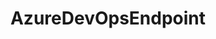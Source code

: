 ---
optionsClassName: AzureDevOpsEndpointOptions
optionsClassFullName: MigrationTools.Endpoints.AzureDevOpsEndpointOptions
configurationSamples:
- name: defaults
  description: 
  code: There are no defaults! Check the sample for options!
  sampleFor: MigrationTools.Endpoints.AzureDevOpsEndpointOptions
- name: sample
  description: 
  code: There is no sample, but you can check the classic below for a general feel.
  sampleFor: MigrationTools.Endpoints.AzureDevOpsEndpointOptions
- name: classic
  description: 
  code: >-
    {
      "$type": "AzureDevOpsEndpointOptions",
      "Enabled": false,
      "AuthenticationMode": 0,
      "AccessToken": null,
      "Organisation": null,
      "Project": null,
      "ReflectedWorkItemIdField": null,
      "EndpointEnrichers": null
    }
  sampleFor: MigrationTools.Endpoints.AzureDevOpsEndpointOptions
description: missng XML code comments
className: AzureDevOpsEndpoint
typeName: Endpoints
architecture: 
options:
- parameterName: AccessToken
  type: String
  description: missng XML code comments
  defaultValue: missng XML code comments
- parameterName: AuthenticationMode
  type: AuthenticationMode
  description: missng XML code comments
  defaultValue: missng XML code comments
- parameterName: Enabled
  type: Boolean
  description: missng XML code comments
  defaultValue: missng XML code comments
- parameterName: EndpointEnrichers
  type: List
  description: missng XML code comments
  defaultValue: missng XML code comments
- parameterName: Organisation
  type: String
  description: missng XML code comments
  defaultValue: missng XML code comments
- parameterName: Project
  type: String
  description: missng XML code comments
  defaultValue: missng XML code comments
- parameterName: ReflectedWorkItemIdField
  type: String
  description: missng XML code comments
  defaultValue: missng XML code comments
status: missng XML code comments
processingTarget: missng XML code comments
classFile: /src/MigrationTools.Clients.AzureDevops.Rest/Endpoints/AzureDevOpsEndpoint.cs
optionsClassFile: /src/MigrationTools.Clients.AzureDevops.Rest/Endpoints/AzureDevOpsEndpointOptions.cs

redirectFrom:
- /Reference/Endpoints/AzureDevOpsEndpointOptions/
layout: reference
toc: true
permalink: /Reference/Endpoints/AzureDevOpsEndpoint/
title: AzureDevOpsEndpoint
categories:
- Endpoints
- 
topics:
- topic: notes
  path: /docs/Reference/Endpoints/AzureDevOpsEndpoint-notes.md
  exists: false
  markdown: ''
- topic: introduction
  path: /docs/Reference/Endpoints/AzureDevOpsEndpoint-introduction.md
  exists: false
  markdown: ''

---